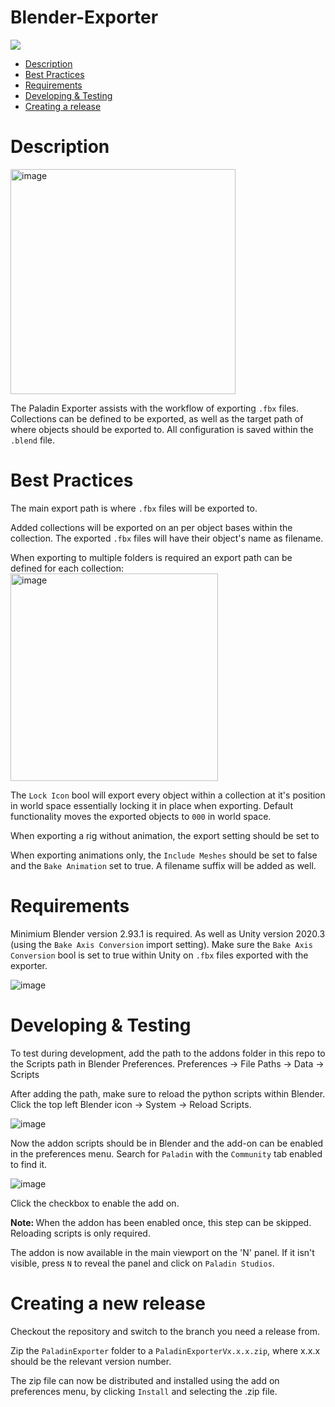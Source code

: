 # Blender-Exporter

![](https://i1.wp.com/paladinstudios.com/wp-content/uploads/2020/03/logo-1.png)

 * [Description](#description)
 * [Best Practices](#bestpractices)
 * [Requirements](#requirements)
 * [Developing & Testing](#develop)
 * [Creating a release](#release)

<a name="description"/>

# Description

<img width="360" alt="image" align="center" src="https://github.com/PaladinStudiosBVs/Blender-Exporter/assets/3831890/6276cf1f-e728-41bd-b9d3-8d0055d8e442">

The Paladin Exporter assists with the workflow of exporting `.fbx` files. Collections can be defined to be exported, as well as the target path of where objects should be exported to. All configuration is saved within the `.blend` file.

<a name="bestpractices"/>

# Best Practices

The main export path is where `.fbx` files will be exported to.

Added collections will be exported on an per object bases within the collection. The exported `.fbx` files will have their object's name as filename.

When exporting to multiple folders is required an export path can be defined for each collection:
<img width="332" alt="image" src="https://github.com/PaladinStudiosBVs/Blender-Exporter/assets/3831890/51a43657-8b07-4cf8-935a-f5510c9d6cc9">


The `Lock Icon` bool will export every object within a collection at it's position in world space essentially locking it in place when exporting. Default functionality moves the exported objects to `000` in world space.

When exporting a rig without animation, the export setting should be set to 

When exporting animations only, the `Include Meshes` should be set to false and the `Bake Animation` set to true. A filename suffix will be added as well.

<a name="requirements"/>

# Requirements

Minimium Blender version 2.93.1 is required. As well as Unity version 2020.3 (using the `Bake Axis Conversion` import setting).
Make sure the `Bake Axis Conversion` bool is set to true within Unity on `.fbx` files exported with the exporter.

![image](https://user-images.githubusercontent.com/10919737/174821463-2b928b8a-79eb-4d03-9077-d7af6fc46695.png)

<a name="develop"/>

# Developing & Testing
To test during development, add the path to the addons folder in this repo to the Scripts path in Blender Preferences. Preferences -> File Paths -> Data -> Scripts

After adding the path, make sure to reload the python scripts within Blender. Click the top left Blender icon -> System -> Reload Scripts.

![image](https://user-images.githubusercontent.com/10919737/159488403-c4d14dc8-03d4-4b18-974c-e52eb3a4f739.png)


Now the addon scripts should be in Blender and the add-on can be enabled in the preferences menu. Search for `Paladin` with the `Community` tab enabled to find it.

![image](https://user-images.githubusercontent.com/10919737/159488622-1b6a5f81-5a4b-4d85-b040-aab91ece587e.png)

Click the checkbox to enable the add on.

<b> Note: </b> When the addon has been enabled once, this step can be skipped. Reloading scripts is only required.

The addon is now available in the main viewport on the 'N' panel. If it isn't visible, press `N` to reveal the panel and click on `Paladin Studios`. 

<a name="release"/>

# Creating a new release
Checkout the repository and switch to the branch you need a release from.

Zip the `PaladinExporter` folder to a `PaladinExporterVx.x.x.zip`, where x.x.x should be the relevant version number.

The zip file can now be distributed and installed using the add on preferences menu, by clicking `Install` and selecting the .zip file.
